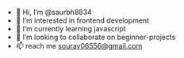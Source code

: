 - 👋 Hi, I’m @saurbh8834
- 👀 I’m interested in frontend development
- 🌱 I’m currently learning javascript
- 💞️ I’m looking to collaborate on beginner-projects
- 📫  reach me sourav06556@gmail.com

<!---
saurbh8834/saurbh8834 is a ✨ special ✨ repository because its `README.md` (this file) appears on your GitHub profile.
You can click the Preview link to take a look at your changes.
--->
